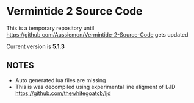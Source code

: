# Vermintide 2 Source Code
 
This is a temporary repository until https://github.com/Aussiemon/Vermintide-2-Source-Code gets updated

Current version is **5.1.3**

## NOTES
* Auto generated lua files are missing
* This is was decompiled using experimental line aligment of LJD https://github.com/thewhitegoatcb/ljd